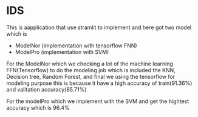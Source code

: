 # IDS

This is aapplication that use stramlit to implement and here got two model which is

- ModelNor (implementation with tensorflow FNN)
- ModelPro (implementation with SVM)

For the ModelNor which we checking a lot of the machine learning FFN(Tensorflow) to do the modeling job which is included the KNN, Decision tree, Random Forest, and final we using the tensorflow for modeling purpose this is because it have a high accuracy of train(91.36%) and valitation accuracy(85.71%)

For the modelPro which we implement with the SVM and get the hightest accuracy which is 96.4%   
